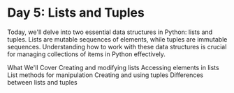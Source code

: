 # Day 5: Lists and Tuples

Today, we'll delve into two essential data structures in Python: lists and tuples. Lists are mutable sequences of elements, while tuples are immutable sequences. Understanding how to work with these data structures is crucial for managing collections of items in Python effectively.

What We'll Cover
Creating and modifying lists
Accessing elements in lists
List methods for manipulation
Creating and using tuples
Differences between lists and tuples


